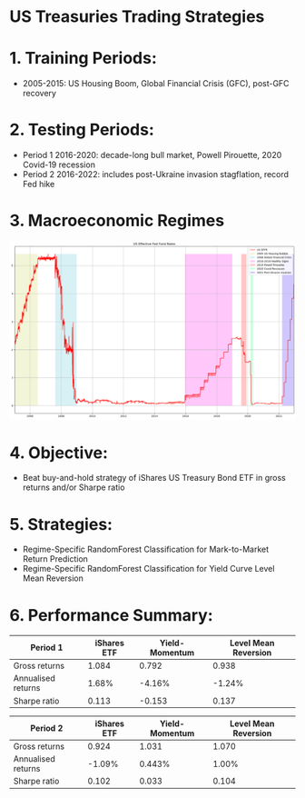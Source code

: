 # US Treasuries Trading Strategies

# 1. Training Periods:
- 2005-2015: US Housing Boom, Global Financial Crisis (GFC), post-GFC recovery

# 2. Testing Periods:
- Period 1 2016-2020: decade-long bull market, Powell Pirouette, 2020 Covid-19 recession
- Period 2 2016-2022: includes post-Ukraine invasion stagflation, record Fed hike

# 3. Macroeconomic Regimes

![alt text](https://github.com/Lzhenghong/Quant-Projects/blob/main/UST/US%20EFFR%20chart.png)

# 4. Objective:
- Beat buy-and-hold strategy of iShares US Treasury Bond ETF in gross returns and/or Sharpe ratio

# 5. Strategies:
- Regime-Specific RandomForest Classification for Mark-to-Market Return Prediction
- Regime-Specific RandomForest Classification for Yield Curve Level Mean Reversion

# 6. Performance Summary:

|Period 1|iShares ETF|Yield-Momentum|Level Mean Reversion|
|---|---|---|---|
|Gross returns|1.084|0.792|0.938|
|Annualised returns|1.68%|-4.16%|-1.24%|
|Sharpe ratio|0.113|-0.153|0.137|

|Period 2|iShares ETF|Yield-Momentum|Level Mean Reversion|
|---|---|---|---|
|Gross returns|0.924|1.031|1.070|
|Annualised returns|-1.09%|0.443%|1.00%|
|Sharpe ratio|0.102|0.033|0.104|